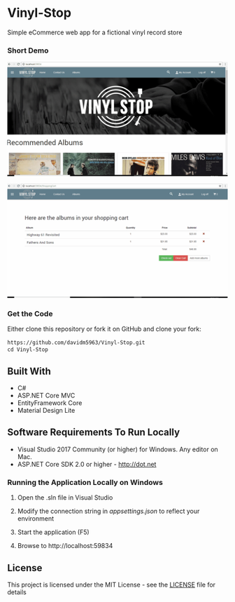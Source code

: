 # Vinyl-Stop
Simple eCommerce web app for a fictional vinyl record store

### Short Demo

![Vinyl Stop](VinylStop.gif)


![Vinyl Stop Checkout](VinylStopCheckout.gif)

### Get the Code

Either clone this repository or fork it on GitHub and clone your fork:

```
https://github.com/davidm5963/Vinyl-Stop.git
cd Vinyl-Stop
```


## Built With

* C#
* ASP.NET Core MVC
* EntityFramework Core
* Material Design Lite

## Software Requirements To Run Locally

* Visual Studio 2017 Community (or higher) for Windows. Any editor on Mac.
* ASP.NET Core SDK 2.0 or higher - http://dot.net 

### Running the Application Locally on Windows

1. Open the .sln file in Visual Studio

2. Modify the connection string in _appsettings.json_ to reflect your environment

1. Start the application (F5)

1. Browse to http://localhost:59834

## License

This project is licensed under the MIT License - see the [LICENSE](LICENSE) file for details
